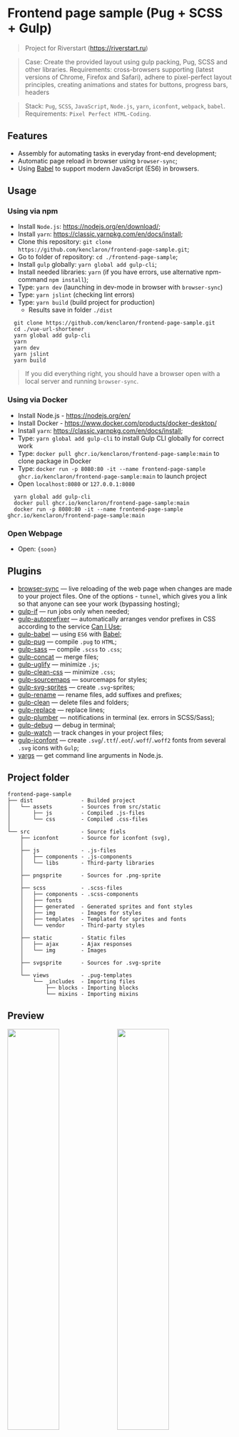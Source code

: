 # Frontend page sample (Pug + SCSS + Gulp)

> Project for Riverstart (<https://riverstart.ru>)

> Case: Create the provided layout using gulp packing, Pug, SCSS and other libraries. Requirements: cross-browsers supporting (latest versions of Chrome, Firefox and Safari), adhere to pixel-perfect layout principles, creating animations and states for buttons, progress bars, headers

> Stack: `Pug`, `SCSS`, `JavaScript`, `Node.js`, `yarn`, `iconfont`, `webpack`, `babel`. Requirements: `Pixel Perfect HTML-Coding`.

## Features

* Assembly for automating tasks in everyday front-end development;
* Automatic page reload in browser using `browser-sync`;
* Using [Babel](https://babeljs.io/) to support modern JavaScript (ES6) in browsers.

## Usage

### **Using via npm**

* Install `Node.js`: <https://nodejs.org/en/download/>;
* Install `yarn`: <https://classic.yarnpkg.com/en/docs/install>;
* Clone this repository: `git clone https://github.com/kenclaron/frontend-page-sample.git`;
* Go to folder of repository: `cd ./frontend-page-sample`;
* Install `gulp` globally: `yarn global add gulp-cli`;
* Install needed libraries: `yarn` (if you have errors, use alternative npm-command `npm install`);
* Type: `yarn dev` (launching in dev-mode in browser with `browser-sync`)
* Type: `yarn jslint` (checking lint errors)
* Type: `yarn build` (build project for production)
  * Results save in folder `./dist`

```text
  git clone https://github.com/kenclaron/frontend-page-sample.git
  cd ./vue-url-shortener
  yarn global add gulp-cli
  yarn
  yarn dev
  yarn jslint
  yarn build
```

> If you did everything right, you should have a browser open with a local server and running `browser-sync`.

### **Using via Docker**

* Install Node.js - <https://nodejs.org/en/>
* Install Docker - <https://www.docker.com/products/docker-desktop/>
* Install `yarn`: <https://classic.yarnpkg.com/en/docs/install>;
* Type: `yarn global add gulp-cli` to install Gulp CLI globally for correct work
* Type: `docker pull ghcr.io/kenclaron/frontend-page-sample:main` to clone package in Docker
* Type: `docker run -p 8080:80 -it --name frontend-page-sample ghcr.io/kenclaron/frontend-page-sample:main` to launch project
* Open `localhost:8080` or `127.0.0.1:8080`

```text
  yarn global add gulp-cli
  docker pull ghcr.io/kenclaron/frontend-page-sample:main
  docker run -p 8080:80 -it --name frontend-page-sample ghcr.io/kenclaron/frontend-page-sample:main
```

### **Open Webpage**

* Open: `{soon}`

## Plugins

* [browser-sync](https://browsersync.io/docs/gulp) — live reloading of the web page when changes are made to your project files. One of the options - `tunnel`, which gives you a link so that anyone can see your work (bypassing hosting);
* [gulp-if](https://www.npmjs.com/package/gulp-if) — run jobs only when needed;
* [gulp-autoprefixer](https://www.npmjs.com/package/gulp-autoprefixer) — automatically arranges vendor prefixes in CSS according to the service [Can I Use](https://caniuse.com/);
* [gulp-babel](https://www.npmjs.com/package/gulp-babel) — using `ES6` with [Babel](https://babeljs.io/);
* [gulp-pug](https://www.npmjs.com/package/gulp-pug) — compile `.pug` to `HTML`;
* [gulp-sass](https://www.npmjs.com/package/gulp-sass) — compile `.scss` to `.css`;
* [gulp-concat](https://www.npmjs.com/package/gulp-concat) — merge files;
* [gulp-uglify](https://www.npmjs.com/package/gulp-uglify) — minimize `.js`;
* [gulp-clean-css](https://www.npmjs.com/package/gulp-clean-css) — minimize `.css`;
* [gulp-sourcemaps](https://www.npmjs.com/package/gulp-sourcemaps) — sourcemaps for styles;
* [gulp-svg-sprites](https://www.npmjs.com/package/gulp-svg-sprites) — create `.svg`-sprites;
* [gulp-rename](https://www.npmjs.com/package/gulp-rename) — rename files, add suffixes and prefixes;
* [gulp-clean](https://www.npmjs.com/package/gulp-clean) — delete files and folders;
* [gulp-replace](https://www.npmjs.com/package/gulp-replace) — replace lines;
* [gulp-plumber](https://www.npmjs.com/package/gulp-plumber) — notifications in terminal (ex. errors in SCSS/Sass);
* [gulp-debug](https://www.npmjs.com/package/gulp-debug) — debug in terminal;
* [gulp-watch](https://www.npmjs.com/package/gulp-watch) — track changes in your project files;
* [gulp-iconfont](https://www.npmjs.com/package/gulp-iconfont) — create `.svg`/`.ttf`/`.eot`/`.woff`/`.woff2` fonts from several `.svg` icons with `Gulp`;
* [yargs](https://www.npmjs.com/package/yargs) — get command line arguments in Node.js.

## Project folder

```text
frontend-page-sample
├── dist               - Builded project
│   └── assets         - Sources from src/static
│       ├── js         - Compiled .js-files
│       └── css        - Compiled .css-files
│
└── src                - Source fiels
    ├── iconfont       - Source for iconfont (svg), 
    │
    ├── js             - .js-files
    │   ├── components - .js-components
    │   └── libs       - Third-party libraries
    │
    ├── pngsprite      - Sources for .png-sprite
    │
    ├── scss           - .scss-files
    │   ├── components - .scss-components
    │   ├── fonts
    │   ├── generated  - Generated sprites and font styles
    │   ├── img        - Images for styles
    │   ├── templates  - Templated for sprites and fonts
    │   └── vendor     - Third-party styles
    │
    ├── static         - Static files
    │   ├── ajax       - Ajax responses
    │   └── img        - Images
    │
    ├── svgsprite      - Sources for .svg-sprite
    │
    └── views          - .pug-templates
        └── _includes  - Importing files
            ├── blocks - Importing blocks
            └── mixins - Importing mixins
```

## Preview

[<img src="https://i.imgur.com/7Fh7zjg.png" width="48%"/>](https://i.imgur.com/7Fh7zjg.png)
[<img src="https://i.imgur.com/jspbxVR.png" width="48%"/>](https://i.imgur.com/jspbxVR.png)

## License

The **Frontend Page Sample** licensed under the [MIT license](https://opensource.org/licenses/MIT).

## Author

> You can express your gratitude by clicking on one of the links

* [Personal website](https://kenclaron.github.io/kenclaron)
* [VK](https://vk.com/club190729942)
